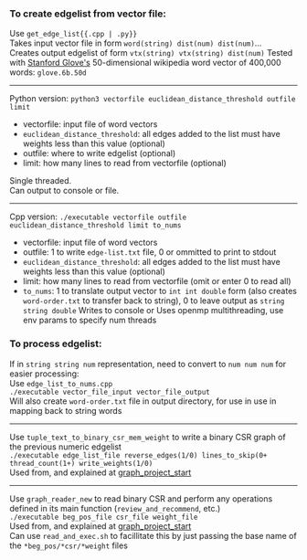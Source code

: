### To create edgelist from vector file:  
Use `get_edge_list{{.cpp | .py}}`  
Takes input vector file in form `word(string) dist(num) dist(num)`...  
Creates output edgelist of form `vtx(string) vtx(string) dist(num)`
Tested with [Stanford Glove's](https://nlp.stanford.edu/projects/glove/) 50-dimensional wikipedia word vector of 400,000 words: `glove.6b.50d`

----
Python version:
`python3 vectorfile euclidean_distance_threshold outfile limit`
- vectorfile: input file of word vectors
- `euclidean_distance_threshold`: all edges added to the list must have weights less than this value (optional)
- outfile: where to write edgelist (optional)
- limit: how many lines to read from vectorfile (optional)

Single threaded.  
Can output to console or file.  

----
Cpp version:
`./executable vectorfile outfile euclidean_distance_threshold limit to_nums`  
- vectorfile: input file of word vectors
- outfile: 1 to write `edge-list.txt` file, 0 or ommitted to print to stdout
- `euclidean_distance_threshold`: all edges added to the list must have weights less than this value (optional)
- limit: how many lines to read from vectorfile (omit or enter 0 to read all)  
- `to_nums`: 1 to translate output vector to `int int double` form (also creates `word-order.txt` to transfer back to string), 0 to leave output as `string string double`
 Writes to console or 
 Uses openmp multithreading, use env params to specify num threads 

### To process edgelist:
If in `string string num` representation, need to convert to `num num num` for easier processing:  
Use `edge_list_to_nums.cpp`  
`./executable vector_file_input vector_file_output`  
Will also create `word-order.txt` file in output directory, for use in use in mapping back to string words

----
Use `tuple_text_to_binary_csr_mem_weight` to write a binary CSR graph of the previous numeric edgelist  
`./executable edge_list_file reverse_edges(1/0) lines_to_skip(0+ thread_count(1+) write_weights(1/0)`  
Used from, and explained at [graph_project_start](https://github.com/asherliu/graph_project_start)

----
Use `graph_reader_new` to read binary CSR and perform any operations defined in its main function (`review_and_recommend`, etc.)    
`./executable beg_pos_file csr_file weight_file`  
Used from, and explained at [graph_project_start](https://github.com/asherliu/graph_project_start)  
Can use `read_and_exec.sh` to facillitate this by just passing the base name of the `*beg_pos/*csr/*weight` files  


